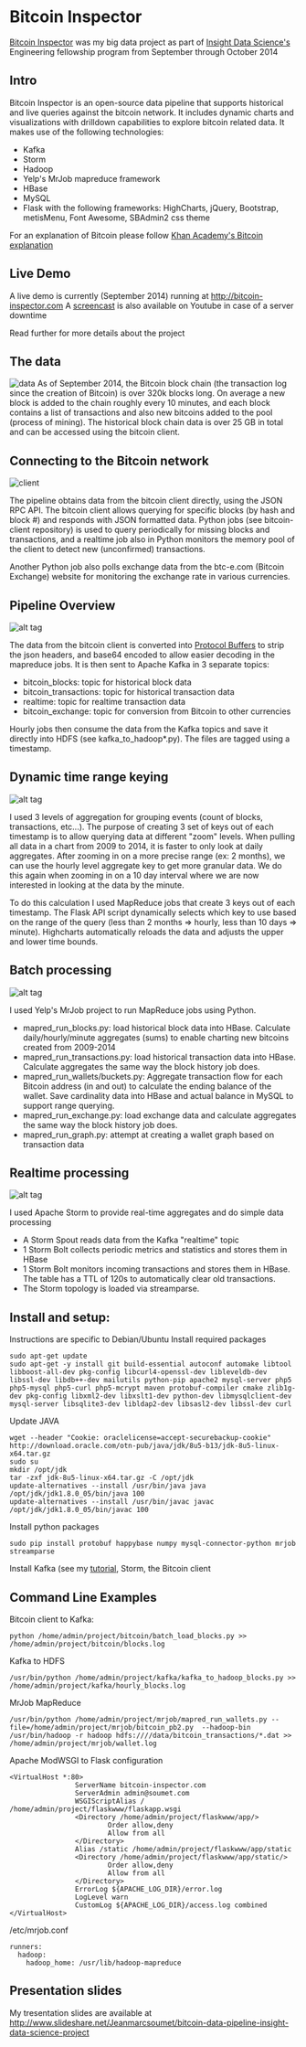 Bitcoin Inspector
=================

[Bitcoin Inspector](http://bitcoin-inspector.com) was my big data project as part of [Insight Data Science's](http://insightdataengineering.com/) Engineering fellowship program from September through October 2014


## Intro
Bitcoin Inspector is an open-source data pipeline that supports historical and live queries against the bitcoin network. It includes dynamic charts and visualizations with drilldown capabilities to explore bitcoin related data.
It makes use of the following technologies:
- Kafka
- Storm
- Hadoop
- Yelp's MrJob mapreduce framework
- HBase
- MySQL
- Flask with the following frameworks: HighCharts, jQuery, Bootstrap, metisMenu, Font Awesome, SBAdmin2 css theme

For an explanation of Bitcoin please follow [Khan Academy's Bitcoin explanation](https://www.khanacademy.org/economics-finance-domain/core-finance/money-and-banking/bitcoin/v/bitcoin-what-is-it)

## Live Demo
A live demo is currently (September 2014) running at http://bitcoin-inspector.com
A [screencast](https://www.youtube.com/watch?v=3UJqJWoZ8Ro) is also available on Youtube in case of a server downtime

Read further for more details about the project

## The data
![data](github/images/data.png)
As of September 2014, the Bitcoin block chain (the transaction log since the creation of Bitcoin) is over 320k blocks long. On average a new block is added to the chain roughly every 10 minutes, and each block contains a list of transactions and also new bitcoins added to the pool (process of mining). The historical block chain data is over 25 GB in total and can be accessed using the bitcoin client.

## Connecting to the Bitcoin network
![client](github/images/bitcoin-client.png)

The pipeline obtains data from the bitcoin client directly, using the JSON RPC API. The bitcoin client allows querying for specific blocks (by hash and block #) and responds with JSON formatted data. Python jobs (see bitcoin-client repository) is used to query periodically for missing blocks and transactions, and a realtime job also in Python monitors the memory pool of the client to detect new (unconfirmed) transactions.

Another Python job also polls exchange data from the btc-e.com (Bitcoin Exchange) website for monitoring the exchange rate in various currencies.

## Pipeline Overview
![alt tag](github/images/pipeline.png)

The data from the bitcoin client is converted into [Protocol Buffers](https://code.google.com/p/protobuf/) to strip the json headers, and base64 encoded to allow easier decoding in the mapreduce jobs. 
It is then sent to Apache Kafka in 3 separate topics:
- bitcoin_blocks: topic for historical block data
- bitcoin_transactions: topic for historical transaction data
- realtime: topic for realtime transaction data
- bitcoin_exchange: topic for conversion from Bitcoin to other currencies

Hourly jobs then consume the data from the Kafka topics and save it directly into HDFS (see kafka_to_hadoop*.py). The files are tagged using a timestamp.


## Dynamic time range keying
![alt tag](github/images/dynamic_key.png)

I used 3 levels of aggregation for grouping events (count of blocks, transactions, etc...). The purpose of creating 3 set of keys out of each timestamp is to allow querying data at different "zoom" levels. When pulling all data in a chart from 2009 to 2014, it is faster to only look at daily aggregates. After zooming in on a more precise range (ex: 2 months), we can use the hourly level aggregate key to get more granular data. We do this again when zooming in on a 10 day interval where we are now interested in looking at the data by the minute.

To do this calculation I used MapReduce jobs that create 3 keys out of each timestamp. The Flask API script dynamically selects which key to use based on the range of the query (less than 2 months => hourly, less than 10 days => minute). Highcharts automatically reloads the data and adjusts the upper and lower time bounds.

## Batch processing
![alt tag](github/images/mapreduce.png)

I used Yelp's MrJob project to run MapReduce jobs using Python. 
- mapred_run_blocks.py: load historical block data into HBase. Calculate daily/hourly/minute aggregates (sums) to enable charting new bitcoins created from 2009-2014
- mapred_run_transactions.py: load historical transaction data into HBase. Calculate aggregates the same way the block history job does.
- mapred_run_wallets/buckets.py: Aggregate transaction flow for each Bitcoin address (in and out) to calculate the ending balance of the wallet. Save cardinality data into HBase and actual balance in MySQL to support range querying.
- mapred_run_exchange.py: load exchange data and calculate aggregates the same way the block history job does.
- mapred_run_graph.py: attempt at creating a wallet graph based on transaction data


## Realtime processing
![alt tag](github/images/storm.png)

I used Apache Storm to provide real-time aggregates and do simple data processing
- A Storm Spout reads data from the Kafka "realtime" topic
- 1 Storm Bolt collects periodic metrics and statistics and stores them in HBase
- 1 Storm Bolt monitors incoming transactions and stores them in HBase. The table has a TTL of 120s to automatically clear old transactions.
- The Storm topology is loaded via streamparse.


## Install and setup:

Instructions are specific to Debian/Ubuntu
Install required packages
```
sudo apt-get update
sudo apt-get -y install git build-essential autoconf automake libtool libboost-all-dev pkg-config libcurl4-openssl-dev libleveldb-dev libssl-dev libdb++-dev mailutils python-pip apache2 mysql-server php5 php5-mysql php5-curl php5-mcrypt maven protobuf-compiler cmake zlib1g-dev pkg-config libxml2-dev libxslt1-dev python-dev libmysqlclient-dev mysql-server libsqlite3-dev libldap2-dev libsasl2-dev libssl-dev curl
```

Update JAVA
```
wget --header "Cookie: oraclelicense=accept-securebackup-cookie" http://download.oracle.com/otn-pub/java/jdk/8u5-b13/jdk-8u5-linux-x64.tar.gz
sudo su
mkdir /opt/jdk
tar -zxf jdk-8u5-linux-x64.tar.gz -C /opt/jdk
update-alternatives --install /usr/bin/java java /opt/jdk/jdk1.8.0_05/bin/java 100
update-alternatives --install /usr/bin/javac javac /opt/jdk/jdk1.8.0_05/bin/javac 100
```

Install python packages
```
sudo pip install protobuf happybase numpy mysql-connector-python mrjob streamparse
```

Install Kafka (see my [tutorial](https://github.com/ajmssc/kafka-insight-tutorial), Storm, the Bitcoin client


## Command Line Examples
Bitcoin client to Kafka:
```
python /home/admin/project/bitcoin/batch_load_blocks.py >> /home/admin/project/bitcoin/blocks.log
```

Kafka to HDFS
```
/usr/bin/python /home/admin/project/kafka/kafka_to_hadoop_blocks.py >> /home/admin/project/kafka/hourly_blocks.log
```

MrJob MapReduce
```
/usr/bin/python /home/admin/project/mrjob/mapred_run_wallets.py --file=/home/admin/project/mrjob/bitcoin_pb2.py  --hadoop-bin /usr/bin/hadoop -r hadoop hdfs:////data/bitcoin_transactions/*.dat >> /home/admin/project/mrjob/wallet.log
```

Apache ModWSGI to Flask configuration
```
<VirtualHost *:80>
                ServerName bitcoin-inspector.com
                ServerAdmin admin@soumet.com
                WSGIScriptAlias / /home/admin/project/flaskwww/flaskapp.wsgi
                <Directory /home/admin/project/flaskwww/app/>
                        Order allow,deny
                        Allow from all
                </Directory>
                Alias /static /home/admin/project/flaskwww/app/static
                <Directory /home/admin/project/flaskwww/app/static/>
                        Order allow,deny
                        Allow from all
                </Directory>
                ErrorLog ${APACHE_LOG_DIR}/error.log
                LogLevel warn
                CustomLog ${APACHE_LOG_DIR}/access.log combined
</VirtualHost>
```

/etc/mrjob.conf
```
runners:
  hadoop:
    hadoop_home: /usr/lib/hadoop-mapreduce
```


## Presentation slides
My tresentation slides are available at http://www.slideshare.net/Jeanmarcsoumet/bitcoin-data-pipeline-insight-data-science-project
